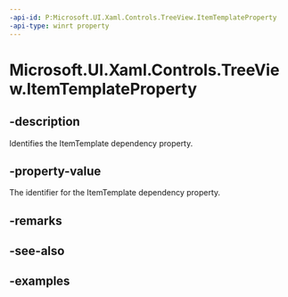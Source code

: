```yaml
---
-api-id: P:Microsoft.UI.Xaml.Controls.TreeView.ItemTemplateProperty
-api-type: winrt property
---
```

<!-- Property syntax.
public DependencyProperty ItemTemplateProperty { get; }
-->

# Microsoft.UI.Xaml.Controls.TreeView.ItemTemplateProperty


## -description

Identifies the ItemTemplate dependency property.


## -property-value

The identifier for the ItemTemplate dependency property.


## -remarks


## -see-also


## -examples



